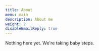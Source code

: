 ```yaml
---
title: About
menu: main
description: About me
weight: 2
disableEmailReply: true
---
```


Nothing here yet. We're taking baby steps.
